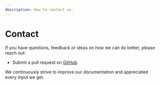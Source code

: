 ```yaml
---
description: How to contact us.
---
```


# Contact

If you have questions, feedback or ideas on how we can do better, please reach out:

* Submit a pull request on [GitHub](https://github.com/walt-id).

We continuously strive to improve our documentation and appreciated every input we get.&#x20;
